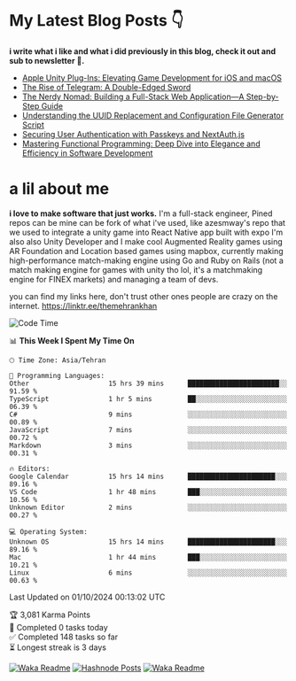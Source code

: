 # My Latest Blog Posts 👇
**i write what i like and what i did previously in this blog, check it out and sub to newsletter 🫡.**

<!-- HASHNODE_BLOG:START -->
- [Apple Unity Plug-Ins: Elevating Game Development for iOS and macOS](https://themehrankhan.hashnode.dev/apple-unity-plug-ins-elevating-game-development-for-ios-and-macos)
- [The Rise of Telegram: A Double-Edged Sword](https://themehrankhan.hashnode.dev/the-rise-of-telegram-a-double-edged-sword)
- [The Nerdy Nomad: Building a Full-Stack Web Application—A Step-by-Step Guide](https://themehrankhan.hashnode.dev/the-nerdy-nomad-building-a-full-stack-web-applicationa-step-by-step-guide)
- [Understanding the UUID Replacement and Configuration File Generator Script](https://themehrankhan.hashnode.dev/understanding-the-uuid-replacement-and-configuration-file-generator-script)
- [Securing User Authentication with Passkeys and NextAuth.js](https://themehrankhan.hashnode.dev/securing-user-authentication-with-passkeys-and-nextauthjs)
- [Mastering Functional Programming: Deep Dive into Elegance and Efficiency in Software Development](https://themehrankhan.hashnode.dev/mastering-functional-programming-deep-dive-into-elegance-and-efficiency-in-software-development)

<!-- HASHNODE_BLOG:END -->

# a lil about me
**i love to make  software that just works.**
I'm a full-stack engineer, Pined repos can be mine can be fork of what i've used, like azesmway's repo that we used to integrate a unity game into React Native app built with expo I'm also also Unity Developer and I make cool Augmented Reality games using AR Foundation and Location based games using mapbox, currently making high-performance match-making engine using Go and Ruby on Rails (not a match making engine for games with unity tho lol, it's a matchmaking engine for FINEX markets) and managing a team of devs.

you can find my links here, don't trust other ones people are crazy on the internet.
https://linktr.ee/themehrankhan

<!--START_SECTION:waka-->
![Code Time](http://img.shields.io/badge/Code%20Time-634%20hrs%2042%20mins-blue)

📊 **This Week I Spent My Time On** 

```text
🕑︎ Time Zone: Asia/Tehran

💬 Programming Languages: 
Other                    15 hrs 39 mins      ███████████████████████░░   91.59 % 
TypeScript               1 hr 5 mins         ██░░░░░░░░░░░░░░░░░░░░░░░   06.39 % 
C#                       9 mins              ░░░░░░░░░░░░░░░░░░░░░░░░░   00.89 % 
JavaScript               7 mins              ░░░░░░░░░░░░░░░░░░░░░░░░░   00.72 % 
Markdown                 3 mins              ░░░░░░░░░░░░░░░░░░░░░░░░░   00.31 % 

🔥 Editors: 
Google Calendar          15 hrs 14 mins      ██████████████████████░░░   89.16 % 
VS Code                  1 hr 48 mins        ███░░░░░░░░░░░░░░░░░░░░░░   10.56 % 
Unknown Editor           2 mins              ░░░░░░░░░░░░░░░░░░░░░░░░░   00.27 % 

💻 Operating System: 
Unknown OS               15 hrs 14 mins      ██████████████████████░░░   89.16 % 
Mac                      1 hr 44 mins        ███░░░░░░░░░░░░░░░░░░░░░░   10.21 % 
Linux                    6 mins              ░░░░░░░░░░░░░░░░░░░░░░░░░   00.63 % 
```


 Last Updated on 01/10/2024 00:13:02 UTC
<!--END_SECTION:waka-->

<!-- TODO-IST:START -->
🏆  3,081 Karma Points           
🌸  Completed 0 tasks today           
✅  Completed 148 tasks so far           
⏳  Longest streak is 3 days
<!-- TODO-IST:END -->

[![Waka Readme](https://github.com/TheMehranKhan/themehrankhan/actions/workflows/main.yml/badge.svg)](https://github.com/TheMehranKhan/themehrankhan/actions/workflows/main.yml)
[![Hashnode Posts](https://github.com/TheMehranKhan/themehrankhan/actions/workflows/hashnode.yml/badge.svg)](https://github.com/TheMehranKhan/themehrankhan/actions/workflows/hashnode.yml)
[![Waka Readme](https://github.com/TheMehranKhan/themehrankhan/actions/workflows/waka.yml/badge.svg)](https://github.com/TheMehranKhan/themehrankhan/actions/workflows/waka.yml)
